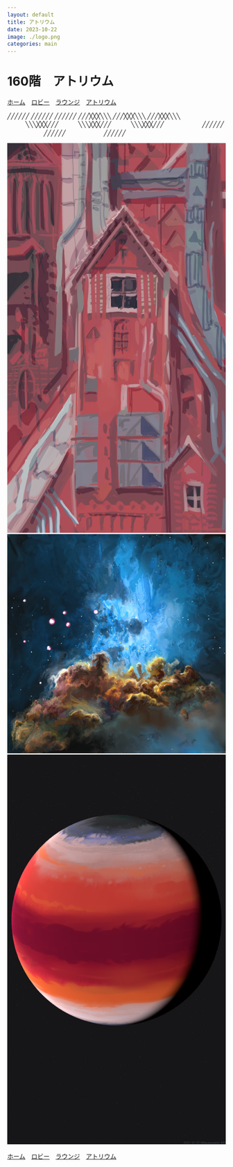 ```yaml
---
layout: default
title: アトリウム
date: 2023-10-22
image: ./logo.png
categories: main
---
```

# 160階　アトリウム
[ホーム](./index.html)　[ロビー](144)　[ラウンジ](159)　[アトリウム](160)


╱╱╱╱╱╱
╱╱╱╱╱╱
╱╱╱╱╱╱
╱╱╱╳╳╳╲╲╲
╱╱╱╳╳╳╲╲╲
╱╱╱╳╳╳╲╲╲
　　　╲╲╲╳╳╳╱╱╱
　　　╲╲╲╳╳╳╱╱╱
　　　╲╲╲╳╳╳╱╱╱
　　　　　　╱╱╱╱╱╱
　　　　　　╱╱╱╱╱╱
　　　　　　╱╱╱╱╱╱


![](./illusts/509.png)
![](./illusts/500.png)
![](./illusts/490.png)

[ホーム](./index.html)　[ロビー](144)　[ラウンジ](159)　[アトリウム](160)
